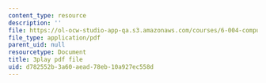 ```yaml
---
content_type: resource
description: ''
file: https://ol-ocw-studio-app-qa.s3.amazonaws.com/courses/6-004-computation-structures-spring-2017/d782552b3a60aead78eb10a927ec558d_7dhuZ6V9tcY.pdf
file_type: application/pdf
parent_uid: null
resourcetype: Document
title: 3play pdf file
uid: d782552b-3a60-aead-78eb-10a927ec558d
---
```

